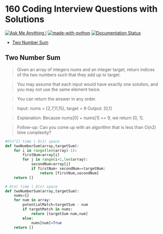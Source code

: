 # **160 Coding Interview Questions with Solutions**
[![Ask Me Anything !](https://img.shields.io/badge/Ask%20me-anything-1abc9c.svg)](https://GitHub.com/Naereen/ama)
[![made-with-python](https://img.shields.io/badge/Made%20with-Python-1f425f.svg)](https://www.python.org/)
[![Documentation Status](https://readthedocs.org/projects/ansicolortags/badge/?version=latest)](http://ansicolortags.readthedocs.io/?badge=latest)

- [Two Number Sum](#two-number-sum)


## Two Number Sum
> Given an array of integers nums and an integer target, return indices of the two numbers such that they add up to target.

> You may assume that each input would have exactly one solution, and you may not use the same element twice.

> You can return the answer in any order.

>Input: nums = [2,7,11,15], target = 9
Output: [0,1]

> Explanation: Because nums[0] + nums[1] == 9, we return [0, 1].

> Follow-up: Can you come up with an algorithm that is less than O(n2) time complexity?


```python
#O(n^2) time | O(1) space
def twoNumberSum(array,targetSum):
    for i in range(len(array)-1):
        firstNum=array[i]
        for j in range(i+1,len(array):
            secondNum=array[j]
            if firstNum+ secondNum==targetNum:
                return [firstNum,secondNum]
    return []

# O(n) time | O(n) space
def twoNumberSum(array,targetSum):
    nums={}
    for num in array:
        potentialMatch=targetSum - num
        if targetMatch in nums:
            return [targetSum-num,num]
        else:
            nums[num]=True
    return []
        


```